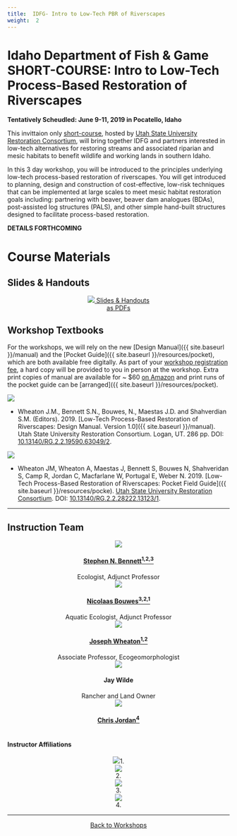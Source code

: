 ```yaml
---
title:  IDFG- Intro to Low-Tech PBR of Riverscapes 
weight:  2
---
```

# Idaho Department of Fish & Game SHORT-COURSE: Intro to Low-Tech Process-Based Restoration of Riverscapes 

**Tentatively Scheudled: June  9-11, 2019 in Pocatello, Idaho**


This invittaion only [short-course](http://restoration.usu.edu/courses/LTPBR_Logan), hosted by [Utah State University Restoration Consortium](http://restoration.usu.edu), will bring together IDFG and partners interested in low-tech alternatives for restoring streams and associated riparian and mesic habitats to benefit wildlife and working lands in southern Idaho. 

In this 3 day workshop, you will be introduced to the principles underlying low-tech process-based restoration of riverscapes. You will get introduced to planning, design and construction of cost-effective, low-risk techniques that can be implemented at large scales to meet mesic habitat restoration goals including: partnering with beaver, beaver dam analogues (BDAs), post-assisted log structures (PALS), and other simple hand-built structures designed to facilitate process-based restoration.

**DETAILS FORTHCOMING**

# Course Materials

## Slides & Handouts

<div align="center">


<a class="hollow button" href="{{ site.baseurl }}/workshops/Materials/Intro/materials.html"><img src="{{ site.baseurl }}/assets/images/diagrams/presentation.png"> Slides & Handouts<br>as PDFs <i class="fa fa-file-pdf-o" aria-hidden="true"></i></a>

</div>

## Workshop Textbooks
For the workshops, we will rely on the new [Design Manual]({{ site.baseurl }}/manual) and the [Pocket Guide]({{ site.baseurl }}/resources/pocket), which are both available free digitally. As part of your [workshop registration fee](http://restoration.usu.edu/courses/LTPBR_Logan), a hard copy will be provided to you in person at the workshop.  Extra print copies of manual are available for ~ $60 [on Amazon](https://www.amazon.com/Low-Tech-Process-Based-Restoration-Riverscapes-Design/dp/1543972993/ref=sr_1_1?keywords=low+tech+process-based+restoration&qid=1558989073&s=gateway&sr=8-1) and print runs of the pocket guide can be [arranged]({{ site.baseurl }}/resources/pocket). 


<a href="{{ site.baseurl }}/manual"><img class="float-right" src="{{ site.baseurl }}/assets/images/covers/Manual_Tilted_150.png"></a>

- <a href="http://dx.doi.org/10.13140/RG.2.2.19590.63049/2"><i class="fa fa-file-pdf-o" aria-hidden="true"></i></a> Wheaton J.M., Bennett S.N., Bouwes, N., Maestas J.D. and Shahverdian S.M. (Editors). 2019. [Low-Tech Process-Based Restoration of Riverscapes: Design Manual. Version 1.0]({{ site.baseurl }}/manual). Utah State University Restoration Consortium. Logan, UT. 286 pp. DOI: [10.13140/RG.2.2.19590.63049/2](http://dx.doi.org/10.13140/RG.2.2.19590.63049/2).

<a href="{{ site.baseurl }}/resources/pocket"><img class="float-right" src="{{ site.baseurl }}/assets/images/covers/pocket_guide_cover_150w.png"></a>

- <a href="http://dx.doi.org/10.13140/RG.2.2.28222.13123/1"><i class="fa fa-file-pdf-o" aria-hidden="true"></i></a> Wheaton JM, Wheaton A, Maestas J, Bennett S, Bouwes N, Shahveridan S, Camp R, Jordan C, Macfarlane W, Portugal E, Weber N. 2019. [Low-Tech Process-Based Restoration of Riverscapes: Pocket Field Guide]({{ site.baseurl }}/resources/pocke). [Utah State University Restoration Consortium](http://restoration.usu.edu). DOI: [10.13140/RG.2.2.28222.13123/1](http://dx.doi.org/10.13140/RG.2.2.28222.13123/1).



-----

## Instruction Team

<div class="row small-up-2 medium-up-2 large-up-4" align="center">
  <div class="column column-block">
    <a href="https://www.researchgate.net/profile/Stephen_Bennett8"><img src="{{ site.baseurl }}/assets/images/people/bennett-round_orig.png"></a>
    <h4><a href="https://www.researchgate.net/profile/Stephen_Bennett8">Stephen N. Bennett<sup>1,2,3</sup></a></h4>
    Ecologist, Adjunct Professor
  </div>
  <div class="column column-block">
    <a href="https://www.researchgate.net/profile/Nick_Bouwes"><img src="{{ site.baseurl }}/assets/images/people/bouwes-round_1_orig.png"></a>
    <h4><a href="https://www.researchgate.net/profile/Nick_Bouwes">Nicolaas Bouwes<sup>3,2,1</sup></a></h4>
   Aquatic  Ecologist, Adjunct Professor
  </div>


  <div class="column column-block">
    <a href="https://www.researchgate.net/profile/Joseph_Wheaton"><img src="{{ site.baseurl }}/assets/images/people/Wheaton_round.png"></a>
    <h4><a href="https://www.researchgate.net/profile/Joseph_Wheaton">Joseph Wheaton<sup>1,2</sup></a></h4>
    Associate Professor, Ecogeomorphologist
  </div>

  <div class="column column-block">
    <img src="{{ site.baseurl }}/assets/images/people/Wilde_round.png">
    <h4>Jay Wilde</h4>
    Rancher and Land Owner
  </div>  
 </div> 
  <div class="row small-up-2 medium-up-2 large-up-4" align="center">
  <div class="column column-block">
    <a href="https://www.researchgate.net/profile/Chris_Jordan3"><img src="{{ site.baseurl }}/assets/images/people/Jordan_round.png"></a>
    <h4><a href="https://www.researchgate.net/profile/Chris_Jordan3">Chris Jordan<sup>4</sup></a></h4>
  </div>
  


</div>

#### Instructor Affiliations

<div class="row small-up-2 medium-up-2 large-up-5" align="center">

  <div class="column column-block">
    <a href="https://qcnr.usu.edu/wats/index"><img src="{{ site.baseurl }}/assets/images/sponsors/USU.png"></a>1. 
  </div>

  <div class="column column-block">
	<a href="http://www.anabranchsolutions.com"><img src="{{ site.baseurl }}/assets/images/sponsors/anabranchsolutionslogo-square-450_10.png"></a><br>2. 
  </div>

<div class="column column-block">
    <a href="https://www.eco-logical-research.com/"><img src="{{ site.baseurl }}/assets/images/sponsors/ELR.png"></a><br>3.
  </div>

<div class="column column-block">
    <a href="https://www.nwfsc.noaa.gov/"><img src="{{ site.baseurl }}/assets/images/sponsors/NOAA.png"></a><br>4. 
  </div>



</div>



-----


<div align="center">
        <a class="hollow button" href="{{ site.baseurl }}/workshops/"><i class="fa fa-graduation-cap"></i>  Back to Workshops </a>  
</div>

